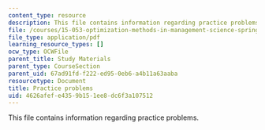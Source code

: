 ```yaml
---
content_type: resource
description: This file contains information regarding practice problems.
file: /courses/15-053-optimization-methods-in-management-science-spring-2013/4626afefe4359b151ee8dc6f3a107512_MIT15_053S13_pspractice.pdf
file_type: application/pdf
learning_resource_types: []
ocw_type: OCWFile
parent_title: Study Materials
parent_type: CourseSection
parent_uid: 67ad91fd-f222-ed95-0eb6-a4b11a63aaba
resourcetype: Document
title: Practice problems
uid: 4626afef-e435-9b15-1ee8-dc6f3a107512
---
```

This file contains information regarding practice problems.